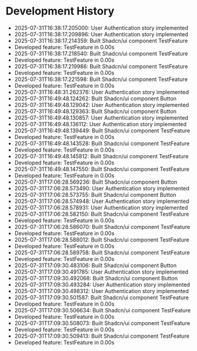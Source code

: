 # Development History

- 2025-07-31T16:38:17.205000: User Authentication story implemented
- 2025-07-31T16:38:17.209896: User Authentication story implemented
- 2025-07-31T16:38:17.214359: Built Shadcn/ui component TestFeature
- Developed feature: TestFeature in 0.00s
- 2025-07-31T16:38:17.218540: Built Shadcn/ui component TestFeature
- Developed feature: TestFeature in 0.00s
- 2025-07-31T16:38:17.219986: Built Shadcn/ui component TestFeature
- Developed feature: TestFeature in 0.00s
- 2025-07-31T16:38:17.221598: Built Shadcn/ui component TestFeature
- Developed feature: TestFeature in 0.00s
- 2025-07-31T16:48:31.262376: User Authentication story implemented
- 2025-07-31T16:49:48.124262: Built Shadcn/ui component Button
- 2025-07-31T16:49:48.129042: User Authentication story implemented
- 2025-07-31T16:49:48.129363: Built Shadcn/ui component Button
- 2025-07-31T16:49:48.130857: User Authentication story implemented
- 2025-07-31T16:49:48.136112: User Authentication story implemented
- 2025-07-31T16:49:48.139449: Built Shadcn/ui component TestFeature
- Developed feature: TestFeature in 0.00s
- 2025-07-31T16:49:48.143528: Built Shadcn/ui component TestFeature
- Developed feature: TestFeature in 0.00s
- 2025-07-31T16:49:48.145812: Built Shadcn/ui component TestFeature
- Developed feature: TestFeature in 0.00s
- 2025-07-31T16:49:48.147550: Built Shadcn/ui component TestFeature
- Developed feature: TestFeature in 0.00s
- 2025-07-31T17:06:28.569236: Built Shadcn/ui component Button
- 2025-07-31T17:06:28.573490: User Authentication story implemented
- 2025-07-31T17:06:28.573755: Built Shadcn/ui component Button
- 2025-07-31T17:06:28.574948: User Authentication story implemented
- 2025-07-31T17:06:28.578931: User Authentication story implemented
- 2025-07-31T17:06:28.582150: Built Shadcn/ui component TestFeature
- Developed feature: TestFeature in 0.00s
- 2025-07-31T17:06:28.586070: Built Shadcn/ui component TestFeature
- Developed feature: TestFeature in 0.00s
- 2025-07-31T17:06:28.588012: Built Shadcn/ui component TestFeature
- Developed feature: TestFeature in 0.00s
- 2025-07-31T17:06:28.589758: Built Shadcn/ui component TestFeature
- Developed feature: TestFeature in 0.00s
- 2025-07-31T17:09:30.483106: Built Shadcn/ui component Button
- 2025-07-31T17:09:30.491785: User Authentication story implemented
- 2025-07-31T17:09:30.492068: Built Shadcn/ui component Button
- 2025-07-31T17:09:30.493284: User Authentication story implemented
- 2025-07-31T17:09:30.498312: User Authentication story implemented
- 2025-07-31T17:09:30.501587: Built Shadcn/ui component TestFeature
- Developed feature: TestFeature in 0.00s
- 2025-07-31T17:09:30.506634: Built Shadcn/ui component TestFeature
- Developed feature: TestFeature in 0.00s
- 2025-07-31T17:09:30.508073: Built Shadcn/ui component TestFeature
- Developed feature: TestFeature in 0.00s
- 2025-07-31T17:09:30.509413: Built Shadcn/ui component TestFeature
- Developed feature: TestFeature in 0.00s
